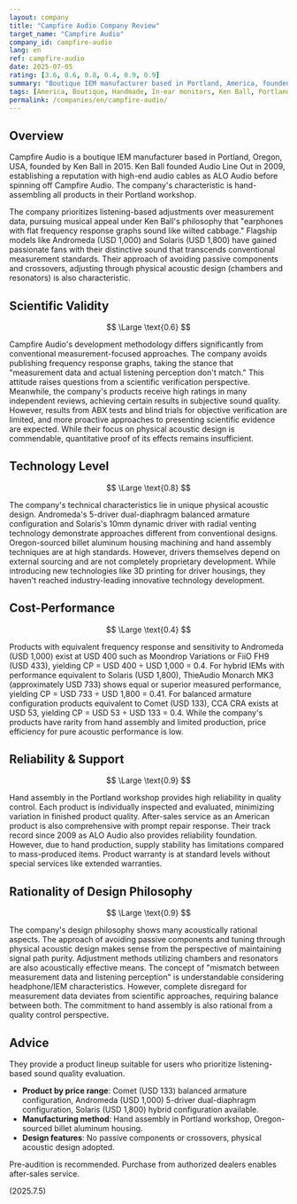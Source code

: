 ```yaml
---
layout: company
title: "Campfire Audio Company Review"
target_name: "Campfire Audio"
company_id: campfire-audio
lang: en
ref: campfire-audio
date: 2025-07-05
rating: [3.6, 0.6, 0.8, 0.4, 0.9, 0.9]
summary: "Boutique IEM manufacturer based in Portland, America, founded in 2015. Split from ALO Audio led by Ken Ball, achieving high acclaim through hand assembly and unique acoustic tuning. Flagship models like Andromeda and Solaris are expensive at USD 1,000-1,800 but have passionate fans for their musical appeal and distinctive sound. Their approach emphasizing listening-based adjustments over measurement data and differentiation through physical acoustic design is unique. However, from a cost-performance perspective, competitiveness with other companies presents challenges."
tags: [America, Boutique, Handmade, In-ear monitors, Ken Ball, Portland]
permalink: /companies/en/campfire-audio/
---
```

## Overview

Campfire Audio is a boutique IEM manufacturer based in Portland, Oregon, USA, founded by Ken Ball in 2015. Ken Ball founded Audio Line Out in 2009, establishing a reputation with high-end audio cables as ALO Audio before spinning off Campfire Audio. The company's characteristic is hand-assembling all products in their Portland workshop.

The company prioritizes listening-based adjustments over measurement data, pursuing musical appeal under Ken Ball's philosophy that "earphones with flat frequency response graphs sound like wilted cabbage." Flagship models like Andromeda (USD 1,000) and Solaris (USD 1,800) have gained passionate fans with their distinctive sound that transcends conventional measurement standards. Their approach of avoiding passive components and crossovers, adjusting through physical acoustic design (chambers and resonators) is also characteristic.

## Scientific Validity

$$ \Large \text{0.6} $$

Campfire Audio's development methodology differs significantly from conventional measurement-focused approaches. The company avoids publishing frequency response graphs, taking the stance that "measurement data and actual listening perception don't match." This attitude raises questions from a scientific verification perspective. Meanwhile, the company's products receive high ratings in many independent reviews, achieving certain results in subjective sound quality. However, results from ABX tests and blind trials for objective verification are limited, and more proactive approaches to presenting scientific evidence are expected. While their focus on physical acoustic design is commendable, quantitative proof of its effects remains insufficient.

## Technology Level

$$ \Large \text{0.8} $$

The company's technical characteristics lie in unique physical acoustic design. Andromeda's 5-driver dual-diaphragm balanced armature configuration and Solaris's 10mm dynamic driver with radial venting technology demonstrate approaches different from conventional designs. Oregon-sourced billet aluminum housing machining and hand assembly techniques are at high standards. However, drivers themselves depend on external sourcing and are not completely proprietary development. While introducing new technologies like 3D printing for driver housings, they haven't reached industry-leading innovative technology development.

## Cost-Performance

$$ \Large \text{0.4} $$

Products with equivalent frequency response and sensitivity to Andromeda (USD 1,000) exist at USD 400 such as Moondrop Variations or FiiO FH9 (USD 433), yielding CP = USD 400 ÷ USD 1,000 = 0.4. For hybrid IEMs with performance equivalent to Solaris (USD 1,800), ThieAudio Monarch MK3 (approximately USD 733) shows equal or superior measured performance, yielding CP = USD 733 ÷ USD 1,800 = 0.41. For balanced armature configuration products equivalent to Comet (USD 133), CCA CRA exists at USD 53, yielding CP = USD 53 ÷ USD 133 = 0.4. While the company's products have rarity from hand assembly and limited production, price efficiency for pure acoustic performance is low.

## Reliability & Support

$$ \Large \text{0.9} $$

Hand assembly in the Portland workshop provides high reliability in quality control. Each product is individually inspected and evaluated, minimizing variation in finished product quality. After-sales service as an American product is also comprehensive with prompt repair response. Their track record since 2009 as ALO Audio also provides reliability foundation. However, due to hand production, supply stability has limitations compared to mass-produced items. Product warranty is at standard levels without special services like extended warranties.

## Rationality of Design Philosophy

$$ \Large \text{0.9} $$

The company's design philosophy shows many acoustically rational aspects. The approach of avoiding passive components and tuning through physical acoustic design makes sense from the perspective of maintaining signal path purity. Adjustment methods utilizing chambers and resonators are also acoustically effective means. The concept of "mismatch between measurement data and listening perception" is understandable considering headphone/IEM characteristics. However, complete disregard for measurement data deviates from scientific approaches, requiring balance between both. The commitment to hand assembly is also rational from a quality control perspective.

## Advice

They provide a product lineup suitable for users who prioritize listening-based sound quality evaluation.

- **Product by price range**: Comet (USD 133) balanced armature configuration, Andromeda (USD 1,000) 5-driver dual-diaphragm configuration, Solaris (USD 1,800) hybrid configuration available.
- **Manufacturing method**: Hand assembly in Portland workshop, Oregon-sourced billet aluminum housing.
- **Design features**: No passive components or crossovers, physical acoustic design adopted.

Pre-audition is recommended. Purchase from authorized dealers enables after-sales service.

(2025.7.5)